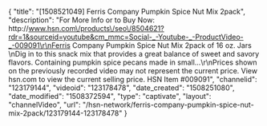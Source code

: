 {
    "title": "[1508521049] Ferris Company Pumpkin Spice Nut Mix  2pack",
    "description": "For More Info or to Buy Now: http:\/\/www.hsn.com\/products\/seo\/8504621?rdr=1&sourceid=youtube&cm_mmc=Social-_-Youtube-_-ProductVideo-_-009091\r\nFerris Company Pumpkin Spice Nut Mix  2pack of 16 oz. Jars \nDig in to this snack mix that provides a great balance of sweet and savory flavors. Containing pumpkin spice pecans made in small...\r\nPrices shown on the previously recorded video may not represent the current price.  View hsn.com to view the current selling price. HSN Item #009091",
    "channelid": "123179144",
    "videoid": "123178478",
    "date_created": "1508251080",
    "date_modified": "1508372594",
    "type": "captivate",
    "layout": "channelVideo",
    "url": "\/hsn-network\/ferris-company-pumpkin-spice-nut-mix-2pack\/123179144-123178478"
}